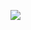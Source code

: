 ![](http://www.plantuml.com/plantuml/proxy?cache=no&src=https://raw.githubusercontent.com/oleksandrblazhko/ai-212-tuz/ai-212-tuz-with_labotatory_work_7/2-SoftwareDesign/2.7-PlantUML/UseCase.puml)

